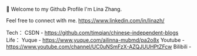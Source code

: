 👋 Welcome to my Github Profile
I'm Lina Zhang.


Feel free to connect with me.
https://www.linkedin.com/in/linazh/


Tech：
  CSDN - https://github.com/timqian/chinese-independent-blogs
Life：
  Yuque - https://www.yuque.com/ailinna-mubmd/pa2o8x
  Youtube -  https://www.youtube.com/channel/UC0uNSmFzX-AZQJUUHPtZFcw
  Bilibili - 
